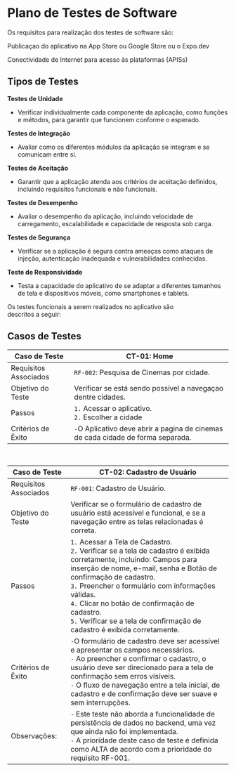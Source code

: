 # Plano de Testes de Software

Os requisitos para realização dos testes de software são:

Publicaçao do aplicativo na App Store ou Google Store ou o Expo.dev


Conectividade de Internet para acesso às plataformas (APISs)

## Tipos de Testes

**Testes de Unidade**
-	Verificar individualmente cada componente da aplicação, como funções e métodos, para garantir que funcionem conforme o esperado.

**Testes de Integração**
- Avaliar como os diferentes módulos da aplicação se integram e se comunicam entre si.

**Testes de Aceitação**
- Garantir que a aplicação atenda aos critérios de aceitação definidos, incluindo requisitos funcionais e não funcionais.

**Testes de Desempenho**
- Avaliar o desempenho da aplicação, incluindo velocidade de carregamento, escalabilidade e capacidade de resposta sob carga.

**Testes de Segurança**
- Verificar se a aplicação é segura contra ameaças como ataques de injeção, autenticação inadequada e vulnerabilidades conhecidas.

**Teste de Responsividade**
-  Testa a capacidade do aplicativo de se adaptar a diferentes tamanhos de tela e dispositivos móveis, como smartphones e tablets.

Os testes funcionais a serem realizados no aplicativo são descritos a seguir:

## Casos de Testes

| Caso de Teste | CT-01: Home |
|---|---|
| Requisitos Associados |  `RF-002`: Pesquisa de Cinemas por cidade. <br> |
| Objetivo do Teste |Verificar se está sendo possível a navegaçao dentre cidades. |
| Passos | `1.` Acessar o aplicativo. <br>  `2.` Escolher a cidade |
| Critérios de Êxito | `-`O Aplicativo deve abrir a pagina de cinemas de cada cidade de forma separada.  |
<br>

| Caso de Teste | CT-02: Cadastro de Usuário|
|---|---|
| Requisitos Associados |  `RF-001`: Cadastro de Usuário. <br> |
| Objetivo do Teste |Verificar se o formulário de cadastro de usuário está acessível e funcional, e se a navegação entre as telas relacionadas é correta. |
| Passos | `1.` Acessar a Tela de Cadastro. <br>  `2.` Verificar se a tela de cadastro é exibida corretamente, incluindo: Campos para inserção de nome, e-mail, senha e Botão de confirmação de cadastro. <br>  `3.` Preencher o formulário com informações válidas. <br>  `4.` Clicar no botão de confirmação de cadastro. <br>  `5.` Verificar se a tela de confirmação de cadastro é exibida corretamente. |
| Critérios de Êxito | `-`O formulário de cadastro deve ser acessível e apresentar os campos necessários. <br> `-` Ao preencher e confirmar o cadastro, o usuário deve ser direcionado para a tela de confirmação sem erros visíveis. <br> `-` O fluxo de navegação entre a tela inicial, de cadastro e de confirmação deve ser suave e sem interrupções.   |
| Observações: |`-` Este teste não aborda a funcionalidade de persistência de dados no backend, uma vez que ainda não foi implementada. <br> `-` A prioridade deste caso de teste é definida como ALTA de acordo com a prioridade do requisito RF-001.|



